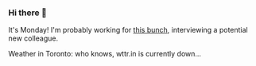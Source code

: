 ### Hi there :wave:

It's Monday! I'm probably working for [this bunch](https://github.com/kohofinancial), interviewing a potential new colleague.

Weather in Toronto: who knows, wttr.in is currently down...
